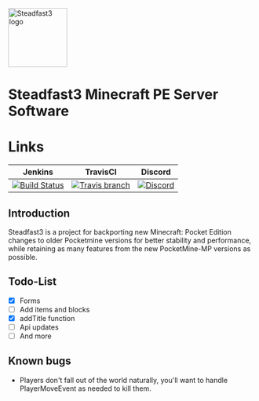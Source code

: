   <img src="https://github.com/MFDGaming/PocketMine-Steadfast3/blob/master/Steadfast3.png" alt="Steadfast3 logo" title="Aimeos" align="center" height="120" />

# Steadfast3 Minecraft PE Server Software

# Links
| Jenkins | TravisCI | Discord |
| :---: | :---: | :---: |
| [![Build Status]()]() | [![Travis branch]()]() | [![Discord](https://img.shields.io/badge/Chat-On%20Discord-738BD7.svg?style=for-the-badge&colorB=7289da)](https://discord.gg/fUhjt5n) |

## Introduction

Steadfast3 is a project for backporting new Minecraft: Pocket Edition changes to older Pocketmine versions for better stability and performance, while retaining as many features from the new PocketMine-MP versions as possible.

## Todo-List

- [x] Forms
- [ ] Add items and blocks
- [x] addTitle function
- [ ] Api updates
- [ ] And more

## Known bugs

- Players don't fall out of the world naturally, you'll want to handle PlayerMoveEvent as needed to kill them.





